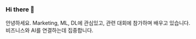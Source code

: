 ### Hi there 👋

안녕하세요. 
Marketing, ML, DL에 관심있고, 관련 대회에 참가하며 배우고 있습니다. 
비즈니스와 AI를 연결하는데 집중합니다.


<!--
**menguri/menguri** is a ✨ _special_ ✨ repository because its `README.md` (this file) appears on your GitHub profile.

Here are some ideas to get you started:

- 🔭 I’m currently working on ...
- 🌱 I’m currently learning ...
- 👯 I’m looking to collaborate on ...
- 🤔 I’m looking for help with ...
- 💬 Ask me about ...
- 📫 How to reach me: ...
- 😄 Pronouns: ...
- ⚡ Fun fact: ...
-->
